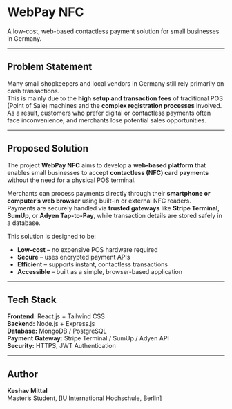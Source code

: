 # WebPay NFC
A low-cost, web-based contactless payment solution for small businesses in Germany.

---

## Problem Statement
Many small shopkeepers and local vendors in Germany still rely primarily on cash transactions.  
This is mainly due to the **high setup and transaction fees** of traditional POS (Point of Sale) machines and the **complex registration processes** involved.  
As a result, customers who prefer digital or contactless payments often face inconvenience, and merchants lose potential sales opportunities.

---

## Proposed Solution
The project **WebPay NFC** aims to develop a **web-based platform** that enables small businesses to accept **contactless (NFC) card payments** without the need for a physical POS terminal.  

Merchants can process payments directly through their **smartphone or computer’s web browser** using built-in or external NFC readers.  
Payments are securely handled via **trusted gateways** like **Stripe Terminal**, **SumUp**, or **Adyen Tap-to-Pay**, while transaction details are stored safely in a database.

This solution is designed to be:
- **Low-cost** – no expensive POS hardware required  
- **Secure** – uses encrypted payment APIs  
- **Efficient** – supports instant, contactless transactions  
- **Accessible** – built as a simple, browser-based application

---

## Tech Stack
**Frontend:** React.js + Tailwind CSS  
**Backend:** Node.js + Express.js  
**Database:** MongoDB / PostgreSQL  
**Payment Gateway:** Stripe Terminal / SumUp / Adyen API  
**Security:** HTTPS, JWT Authentication

---

## Author
**Keshav Mittal**  
Master’s Student, [IU International Hochschule, Berlin]  
